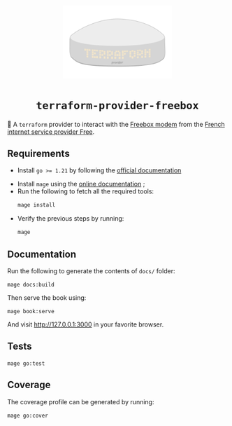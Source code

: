 <div align="center">
<img src="./book/theme/favicon.svg" width="250"/>
<h1><code>terraform-provider-freebox</code></h1>
</div>

🔌 A `terraform` provider to interact with the [Freebox modem](https://en.wikipedia.org/wiki/Freebox) from the [French internet service provider Free](https://en.wikipedia.org/wiki/Free_(ISP)).

## Requirements

- Install `go >= 1.21` by following the [official documentation](https://go.dev/doc/install)
* Install `mage` using the [online documentation](https://magefile.org) ;
* Run the following to fetch all the required tools:
  ```sh
  mage install
  ```
* Verify the previous steps by running:
  ```sh
  mage
  ```

## Documentation

Run the following to generate the contents of `docs/` folder:

```shell
mage docs:build
```

Then serve the book using:

```shell
mage book:serve
```

And visit http://127.0.0.1:3000 in your favorite browser.

## Tests

```shell
mage go:test
```

## Coverage

The coverage profile can be generated by running:

```shell
mage go:cover
```
